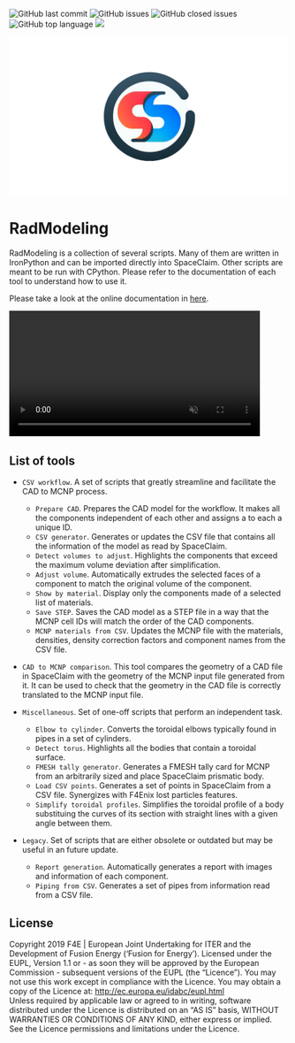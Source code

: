 ![GitHub last commit](https://img.shields.io/github/last-commit/Fusion4Energy/RadModeling)
![GitHub issues](https://img.shields.io/github/issues/Fusion4Energy/RadModeling)
![GitHub closed issues](https://img.shields.io/github/issues-closed-raw/Fusion4Energy/RadModeling)
![GitHub top language](https://img.shields.io/github/languages/top/Fusion4Energy/RadModeling)
![](https://img.shields.io/badge/license-EU%20PL-blue)

![RadModeling Logo](docs/source/_static/logo.png) 
# RadModeling

RadModeling is a collection of several scripts. Many of them are written in IronPython and can 
be imported directly into SpaceClaim. Other scripts are meant to be run with CPython. 
Please refer to the documentation of each tool to understand how to use it.

Please take a look at the online documentation in [here](https://radmodeling.readthedocs.io/en/latest/).

<video width="90%" max-width="1080px" controls autoplay loop muted>
  <source src="docs/source/_static/SpaceClaim_adjust_volume.mp4" type="video/mp4">
  Your browser does not support the video tag.
</video>

## List of tools

* `CSV workflow`. A set of scripts that greatly streamline and 
  facilitate the CAD to MCNP process.

  * `Prepare CAD`. Prepares the CAD model for the 
    workflow. It makes all the components independent of each other and assigns a to 
    each a unique ID.
  * `CSV generator`. Generates or updates the CSV file
    that contains all the information of the model as read by SpaceClaim.
  * `Detect volumes to adjust`. Highlights 
    the components that exceed the maximum volume deviation after simplification.
  * `Adjust volume`. Automatically extrudes the
    selected faces of a component to match the original volume of the component.
  * `Show by material`. Display only the components
    made of a selected list of materials.
  * `Save STEP`. Saves the CAD model as a STEP file
    in a way that the MCNP cell IDs will match the order of the CAD components.
  * `MCNP materials from CSV`. Updates the
    MCNP file with the materials, densities, density correction factors and component 
    names from the CSV file.

* `CAD to MCNP comparison`. This tool compares the 
  geometry of a CAD file in SpaceClaim with the geometry of the MCNP input file 
  generated from it. It can be used to check that the geometry in the CAD file is
  correctly translated to the MCNP input file.

* `Miscellaneous`. Set of one-off scripts that perform an 
  independent task.

  * `Elbow to cylinder`. Converts the toroidal elbows typically
    found in pipes in a set of cylinders.
  * `Detect torus`. Highlights all the bodies that 
    contain a toroidal surface.
  * `FMESH tally generator`. Generates a 
    FMESH tally card for MCNP from an arbitrarily sized and place SpaceClaim prismatic 
    body.
  * `Load CSV points`. Generates a set of points 
    in SpaceClaim from a CSV file. Synergizes with F4Enix lost particles features.
  * `Simplify toroidal profiles`. Simplifies the toroidal profile of a body 
    substituing the curves of its section with straight lines with a given angle between
    them.

* `Legacy`. Set of scripts that are either obsolete or outdated but may be useful
  in an future update.

  * `Report generation`. Automatically generates a 
    report with images and information of each component.
  * `Piping from CSV`. Generates a set of pipes from information read from a CSV 
    file. 


## License
Copyright 2019 F4E | European Joint Undertaking for ITER and the Development of Fusion Energy (‘Fusion for Energy’). Licensed under the EUPL, Version 1.1 or - as soon they will be approved by the European Commission - subsequent versions of the EUPL (the “Licence”). You may not use this work except in compliance with the Licence. You may obtain a copy of the Licence at: http://ec.europa.eu/idabc/eupl.html   
Unless required by applicable law or agreed to in writing, software distributed under the Licence is distributed on an “AS IS” basis, WITHOUT WARRANTIES OR CONDITIONS OF ANY KIND, either express or implied. See the Licence permissions and limitations under the Licence.
